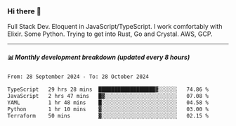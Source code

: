 ### Hi there 👋

Full Stack Dev. Eloquent in JavaScript/TypeScript. I work comfortably with Elixir. Some Python. Trying to get into Rust, Go and Crystal. AWS, GCP.

***

##### 📊 Monthly development breakdown (updated every 8 hours)

<!--START_SECTION:waka-->

```txt
From: 28 September 2024 - To: 28 October 2024

TypeScript   29 hrs 28 mins  ██████████████████▓░░░░░░   74.86 %
JavaScript   2 hrs 47 mins   █▓░░░░░░░░░░░░░░░░░░░░░░░   07.08 %
YAML         1 hr 48 mins    █░░░░░░░░░░░░░░░░░░░░░░░░   04.58 %
Python       1 hr 10 mins    ▓░░░░░░░░░░░░░░░░░░░░░░░░   03.00 %
Terraform    50 mins         ▓░░░░░░░░░░░░░░░░░░░░░░░░   02.15 %
```

<!--END_SECTION:waka-->
